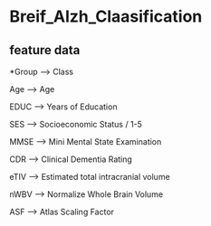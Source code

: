 # Breif_Alzh_Claasification 


## feature data 

*Group --> Class

Age --> Age

EDUC --> Years of Education

SES --> Socioeconomic Status / 1-5

MMSE --> Mini Mental State Examination

CDR --> Clinical Dementia Rating

eTIV --> Estimated total intracranial volume

nWBV --> Normalize Whole Brain Volume

ASF --> Atlas Scaling Factor

